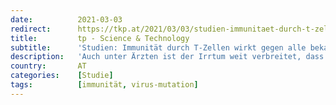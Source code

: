 ```yaml
---
date:          2021-03-03
redirect:      https://tkp.at/2021/03/03/studien-immunitaet-durch-t-zellen-wirkt-gegen-alle-bekannten-virus-mutationen/
title:         tp - Science & Technology
subtitle:      'Studien: Immunität durch T-Zellen wirkt gegen alle bekannten Virus Mutationen'
description:   'Auch unter Ärzten ist der Irrtum weit verbreitet, dass Antikörper das entscheidende Mittel der Immunabwehr sind. Deshalb kam Besorgnis auf als entdeckt wurde, dass zumindest bei einigen neueren Virus-Varianten keine Neutralisierung durch Antikörper mehr gefunden wurde. Wie neue Forschungen zeigen, schränkt dies die Abwehrmöglichkeit und Immunität durch CD4+ und CD8+ T-Zellen jedoch nicht ein. Die …'
country:       AT
categories:    [Studie]
tags:          [immunität, virus-mutation]
---
```

